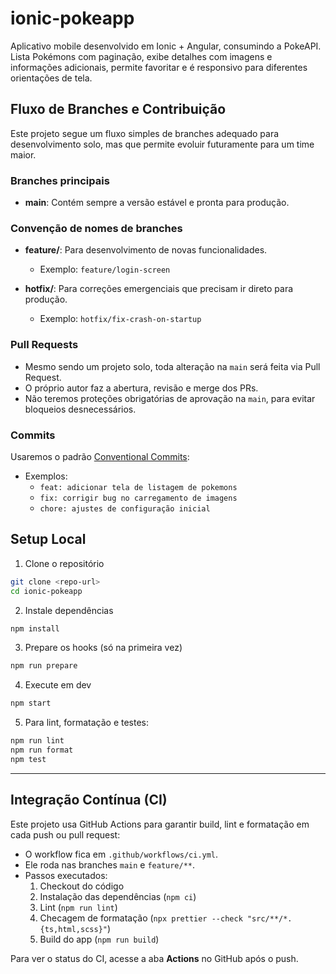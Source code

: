 # ionic-pokeapp

Aplicativo mobile desenvolvido em Ionic + Angular, consumindo a PokeAPI. Lista Pokémons com paginação, exibe detalhes com imagens e informações adicionais, permite favoritar e é responsivo para diferentes orientações de tela.

## Fluxo de Branches e Contribuição

Este projeto segue um fluxo simples de branches adequado para desenvolvimento solo, mas que permite evoluir futuramente para um time maior.

### Branches principais

- **main**: Contém sempre a versão estável e pronta para produção.

### Convenção de nomes de branches

- **feature/**: Para desenvolvimento de novas funcionalidades.
  - Exemplo: `feature/login-screen`

- **hotfix/**: Para correções emergenciais que precisam ir direto para produção.
  - Exemplo: `hotfix/fix-crash-on-startup`

### Pull Requests

- Mesmo sendo um projeto solo, toda alteração na `main` será feita via Pull Request.
- O próprio autor faz a abertura, revisão e merge dos PRs.
- Não teremos proteções obrigatórias de aprovação na `main`, para evitar bloqueios desnecessários.

### Commits

Usaremos o padrão [Conventional Commits](https://www.conventionalcommits.org/pt-br/v1.0.0/):

- Exemplos:
  - `feat: adicionar tela de listagem de pokemons`
  - `fix: corrigir bug no carregamento de imagens`
  - `chore: ajustes de configuração inicial`

## Setup Local

1. Clone o repositório

```bash
git clone <repo-url>
cd ionic-pokeapp
```

2. Instale dependências

```bash
npm install
```

3. Prepare os hooks (só na primeira vez)

```bash
npm run prepare
```

4. Execute em dev

```bash
npm start
```

5. Para lint, formatação e testes:

```bash
npm run lint
npm run format
npm test
```

---

## Integração Contínua (CI)

Este projeto usa GitHub Actions para garantir build, lint e formatação em cada push ou pull request:

- O workflow fica em `.github/workflows/ci.yml`.
- Ele roda nas branches `main` e `feature/**`.
- Passos executados:
  1. Checkout do código
  2. Instalação das dependências (`npm ci`)
  3. Lint (`npm run lint`)
  4. Checagem de formatação (`npx prettier --check "src/**/*.{ts,html,scss}"`)
  5. Build do app (`npm run build`)

Para ver o status do CI, acesse a aba **Actions** no GitHub após o push.
